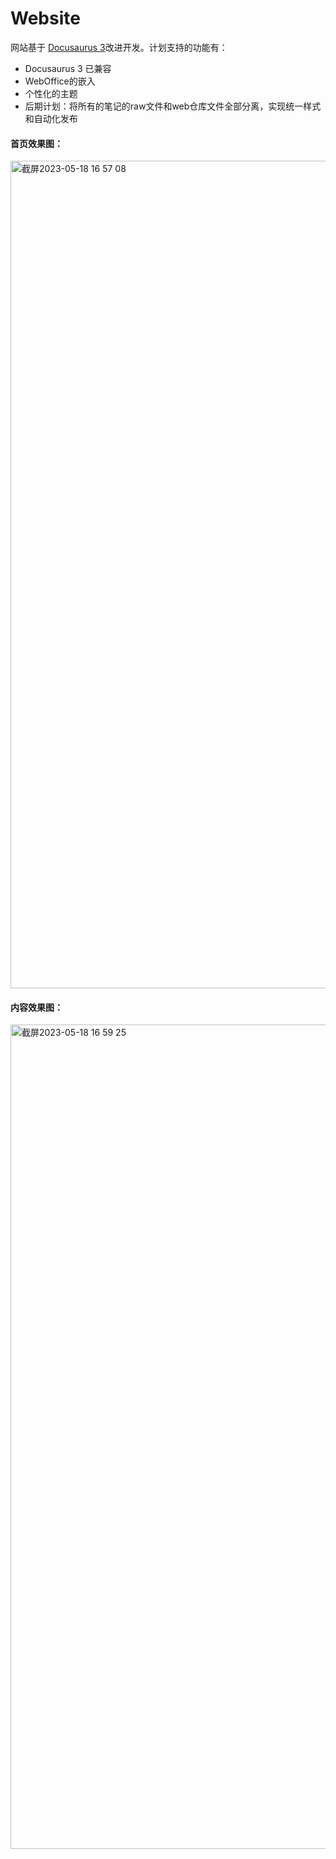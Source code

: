 # Website

网站基于 [Docusaurus 3](https://docusaurus.io/)改进开发。计划支持的功能有：

- Docusaurus 3 已兼容
- WebOffice的嵌入
- 个性化的主题
- 后期计划：将所有的笔记的raw文件和web仓库文件全部分离，实现统一样式和自动化发布

#### 首页效果图：
<img width="1324" alt="截屏2023-05-18 16 57 08" src="https://github.com/ayaka-notes/template-notes/assets/84625273/5db37205-8583-4e39-aad7-5f3b7c4ff8f0">

#### 内容效果图：
<img width="1319" alt="截屏2023-05-18 16 59 25" src="https://github.com/ayaka-notes/template-notes/assets/84625273/aec68656-7a36-4b81-8e82-26e98d6e40be">
